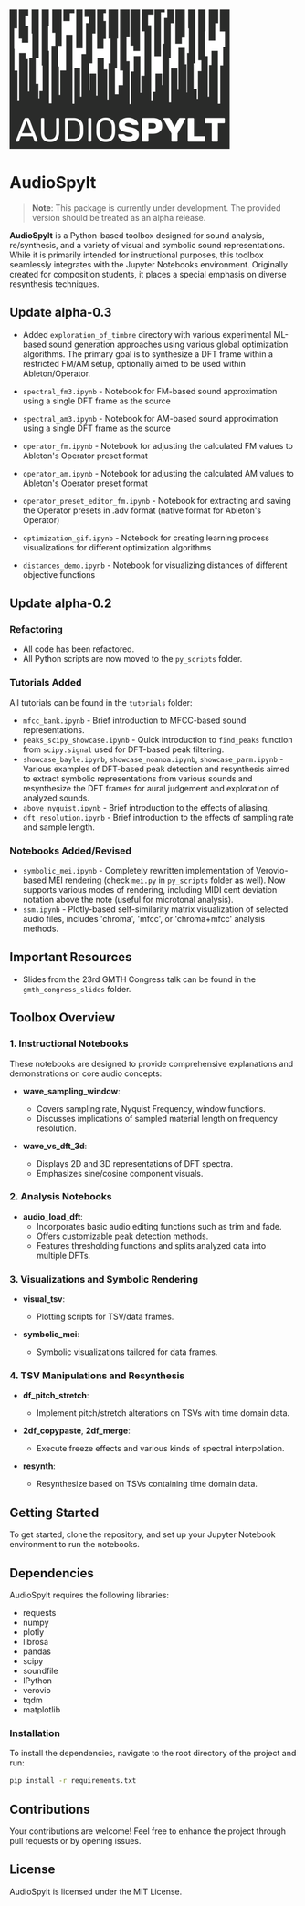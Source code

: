 
![AudioSpylt Logo](./logo.png)

# AudioSpylt

> **Note**: This package is currently under development. The provided version should be treated as an alpha release.

**AudioSpylt** is a Python-based toolbox designed for sound analysis, re/synthesis, and a variety of visual and symbolic sound representations. While it is primarily intended for instructional purposes, this toolbox seamlessly integrates with the Jupyter Notebooks environment. Originally created for composition students, it places a special emphasis on diverse resynthesis techniques.

## Update alpha-0.3

- Added `exploration_of_timbre` directory with various experimental ML-based sound generation approaches using various global optimization algorithms. The primary goal is to synthesize a DFT frame within a restricted FM/AM setup, optionally aimed to be used within Ableton/Operator.

- `spectral_fm3.ipynb` - Notebook for FM-based sound approximation using a single DFT frame as the source
- `spectral_am3.ipynb` - Notebook for AM-based sound approximation using a single DFT frame as the source
- `operator_fm.ipynb` - Notebook for adjusting the calculated FM values to Ableton's Operator preset format
- `operator_am.ipynb` - Notebook for adjusting the calculated AM values to Ableton's Operator preset format
- `operator_preset_editor_fm.ipynb` - Notebook for extracting and saving the Operator presets in .adv format (native format for Ableton's Operator)
- `optimization_gif.ipynb` - Notebook for creating learning process visualizations for different optimization algorithms
- `distances_demo.ipynb` - Notebook for visualizing distances of different objective functions



## Update alpha-0.2

### Refactoring

- All code has been refactored.
- All Python scripts are now moved to the `py_scripts` folder.

### Tutorials Added

All tutorials can be found in the `tutorials` folder:

- `mfcc_bank.ipynb` - Brief introduction to MFCC-based sound representations.
- `peaks_scipy_showcase.ipynb` - Quick introduction to `find_peaks` function from `scipy.signal` used for DFT-based peak filtering.
- `showcase_bayle.ipynb`, `showcase_noanoa.ipynb`, `showcase_parm.ipynb` - Various examples of DFT-based peak detection and resynthesis aimed to extract symbolic representations from various sounds and resynthesize the DFT frames for aural judgement and exploration of analyzed sounds.
- `above_nyquist.ipynb` - Brief introduction to the effects of aliasing.
- `dft_resolution.ipynb` - Brief introduction to the effects of sampling rate and sample length.

### Notebooks Added/Revised

- `symbolic_mei.ipynb` - Completely rewritten implementation of Verovio-based MEI rendering (check `mei.py` in `py_scripts` folder as well). Now supports various modes of rendering, including MIDI cent deviation notation above the note (useful for microtonal analysis).
- `ssm.ipynb` - Plotly-based self-similarity matrix visualization of selected audio files, includes 'chroma', 'mfcc', or 'chroma+mfcc' analysis methods.

## Important Resources

- Slides from the 23rd GMTH Congress talk can be found in the `gmth_congress_slides` folder.

## Toolbox Overview

### 1. **Instructional Notebooks**

These notebooks are designed to provide comprehensive explanations and demonstrations on core audio concepts:

- **wave_sampling_window**:
  - Covers sampling rate, Nyquist Frequency, window functions.
  - Discusses implications of sampled material length on frequency resolution.

- **wave_vs_dft_3d**:
  - Displays 2D and 3D representations of DFT spectra.
  - Emphasizes sine/cosine component visuals.

### 2. **Analysis Notebooks**

- **audio_load_dft**:
  - Incorporates basic audio editing functions such as trim and fade.
  - Offers customizable peak detection methods.
  - Features thresholding functions and splits analyzed data into multiple DFTs.

### 3. **Visualizations and Symbolic Rendering**

- **visual_tsv**:
  - Plotting scripts for TSV/data frames.

- **symbolic_mei**:
  - Symbolic visualizations tailored for data frames.

### 4. **TSV Manipulations and Resynthesis**

- **df_pitch_stretch**:
  - Implement pitch/stretch alterations on TSVs with time domain data.

- **2df_copypaste**, **2df_merge**:
  - Execute freeze effects and various kinds of spectral interpolation.

- **resynth**:
  - Resynthesize based on TSVs containing time domain data.

## Getting Started

To get started, clone the repository, and set up your Jupyter Notebook environment to run the notebooks.

## Dependencies

AudioSpylt requires the following libraries:

- requests
- numpy
- plotly
- librosa
- pandas
- scipy
- soundfile
- IPython
- verovio
- tqdm
- matplotlib

### Installation

To install the dependencies, navigate to the root directory of the project and run:

```bash
pip install -r requirements.txt
```

## Contributions

Your contributions are welcome! Feel free to enhance the project through pull requests or by opening issues.

## License

AudioSpylt is licensed under the MIT License.
